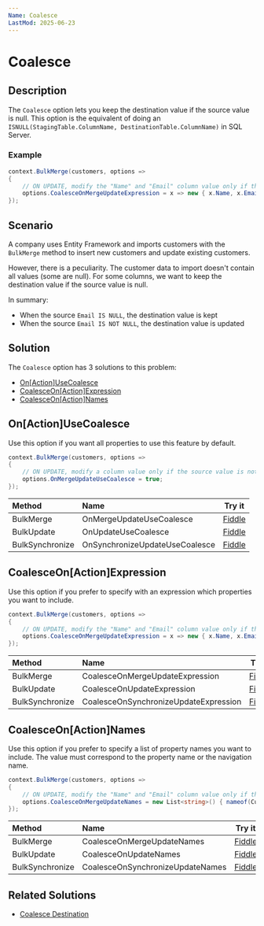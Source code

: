 ```yaml
---
Name: Coalesce
LastMod: 2025-06-23
---
```


# Coalesce

## Description

The `Coalesce` option lets you keep the destination value if the source value is null. This option is the equivalent of doing an `ISNULL(StagingTable.ColumnName, DestinationTable.ColumnName)` in SQL Server.

### Example

```csharp
context.BulkMerge(customers, options => 
{
	// ON UPDATE, modify the "Name" and "Email" column value only if the source value is not null 
	options.CoalesceOnMergeUpdateExpression = x => new { x.Name, x.Email };
});
```

## Scenario

A company uses Entity Framework and imports customers with the `BulkMerge` method to insert new customers and update existing customers.

However, there is a peculiarity. The customer data to import doesn't contain all values (some are null).  For some columns, we want to keep the destination value if the source value is null.

In summary:

- When the source `Email IS NULL`, the destination value is kept
- When the source `Email IS NOT NULL`, the destination value is updated

## Solution

The `Coalesce` option has 3 solutions to this problem:

- [On[Action]UseCoalesce](#onactionusecoalesce)
- [CoalesceOn[Action]Expression](#coalesceonactionexpression)
- [CoalesceOn[Action]Names](#coalesceonactionnames)

## On[Action]UseCoalesce

Use this option if you want all properties to use this feature by default.

```csharp
context.BulkMerge(customers, options => 
{
	// ON UPDATE, modify a column value only if the source value is not null 
	options.OnMergeUpdateUseCoalesce = true;
});
```

| Method 		  | Name                                       		 | Try it |
|:----------------|:-------------------------------------------------|--------|
| BulkMerge 	  | OnMergeUpdateUseCoalesce 		 				 | [Fiddle](https://dotnetfiddle.net/nPOanO) |
| BulkUpdate 	  | OnUpdateUseCoalesce  	   		 				 | [Fiddle](https://dotnetfiddle.net/W6Ijmi) |
| BulkSynchronize | OnSynchronizeUpdateUseCoalesce 					 | [Fiddle](https://dotnetfiddle.net/pfbBXy) |

## CoalesceOn[Action]Expression

Use this option if you prefer to specify with an expression which properties you want to include.

```csharp
context.BulkMerge(customers, options => 
{
	// ON UPDATE, modify the "Name" and "Email" column value only if the source value is not null 
	options.CoalesceOnMergeUpdateExpression = x => new { x.Name, x.Email };
});
```

| Method 		  | Name                             	  | Try it |
|:----------------|:--------------------------------------|--------|
| BulkMerge 	  | CoalesceOnMergeUpdateExpression  	  | [Fiddle](https://dotnetfiddle.net/UyQh2O) |
| BulkUpdate 	  | CoalesceOnUpdateExpression  	 	  | [Fiddle](https://dotnetfiddle.net/IZyujj) |
| BulkSynchronize | CoalesceOnSynchronizeUpdateExpression | [Fiddle](https://dotnetfiddle.net/mQtTtg) |

## CoalesceOn[Action]Names

Use this option if you prefer to specify a list of property names you want to include. The value must correspond to the property name or the navigation name.

```csharp
context.BulkMerge(customers, options => 
{
	// ON UPDATE, modify the "Name" and "Email" column value only if the source value is not null
	options.CoalesceOnMergeUpdateNames = new List<string>() { nameof(Customer.Name), nameof(Customer.Email) };
});
```

| Method 		  | Name                       		 | Try it |
|:----------------|:---------------------------------|--------|
| BulkMerge 	  | CoalesceOnMergeUpdateNames 		 | [Fiddle](https://dotnetfiddle.net/BOxIWU) |
| BulkUpdate 	  | CoalesceOnUpdateNames	   		 | [Fiddle](https://dotnetfiddle.net/96yns2) |
| BulkSynchronize | CoalesceOnSynchronizeUpdateNames | [Fiddle](https://dotnetfiddle.net/mmx8xY) |

## Related Solutions

- [Coalesce Destination](doc-v2/coalesce-destination.md)
